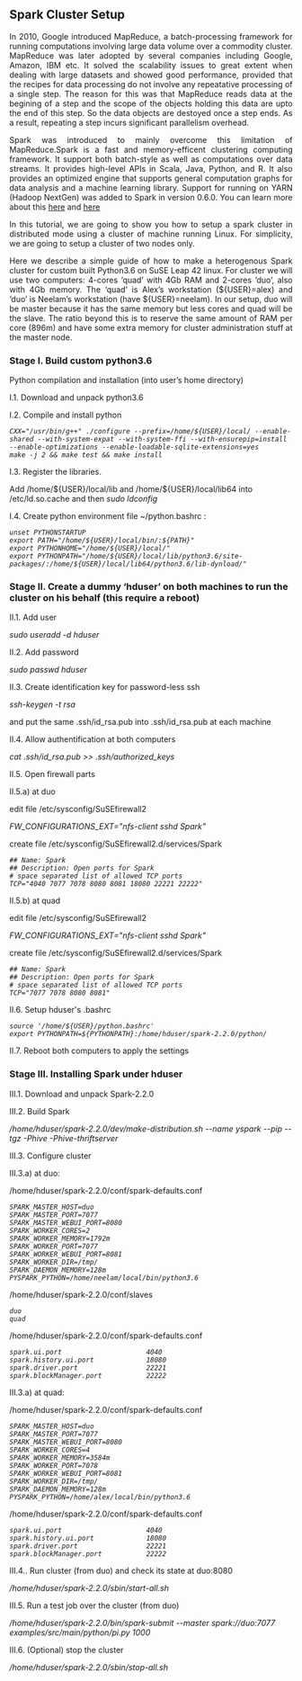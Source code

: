## Spark Cluster Setup

<p align="justify">
In 2010, Google introduced MapReduce, a batch-processing framework for running computations involving large data volume over a commodity cluster. MapReduce was later adopted by several companies including Google, Amazon, IBM etc. It solved the scalability issues to great extent when dealing with large datasets and showed good performance, provided that the recipes for data processing do not involve any repeatative processing of a single step. The reason for this was that MapReduce reads data at the begining of a step and the scope of the objects holding this data are upto the end of this step. So the data objects are destoyed once a step ends. As a result, repeating a step incurs significant parallelism overhead. 
</p>
<p align="justify">
Spark was introduced to mainly overcome this limitation of MapReduce.Spark is a fast and memory-efficent clustering computing framework. It support both batch-style as well as computations over data streams. It provides high-level APIs in Scala, Java, Python, and R. It also provides an optimized engine that supports general computation graphs for data analysis and a machine learning library. Support for running on YARN (Hadoop NextGen) was added to Spark in version 0.6.0. You can learn more about this <a href="https://spark.apache.org/docs/latest/index.html">here</a> and <a href="https://en.wikipedia.org/wiki/Apache_Spark">here</a> 
</p>
<p align="justify">
In this tutorial, we are going to show you how to setup a spark cluster in distributed mode using a cluster of machine running Linux. For simplicity, we are going to setup a cluster of two nodes only. 
</p>
<p align="justify">
Here we describe a simple guide of how to make a heterogenous Spark cluster for custom built Python3.6 on SuSE Leap 42 linux. For cluster we will use two computers: 4-cores ‘quad’ with 4Gb RAM and 2-cores ‘duo’, also with 4Gb memory. The ‘quad’ is Alex’s workstation (${USER}=alex) and ‘duo’ is Neelam’s workstation (have ${USER}=neelam). In our setup, duo will be master because it has the same memory but less cores and quad will be the slave. The ratio beyond this is to reserve the same amount of RAM per core (896m) and have some extra memory for cluster administration stuff at the master node.
</p>

### Stage I. Build custom python3.6

<p>Python compilation and installation (into user’s home directory)</p> 
<p>I.1. Download and unpack python3.6</p> 
<p>I.2. Compile and install python</p>
<pre><code><i>CXX="/usr/bin/g++" ./configure --prefix=/home/${USER}/local/ --enable-shared --with-system-expat --with-system-ffi --with-ensurepip=install --enable-optimizations --enable-loadable-sqlite-extensions=yes 
make -j 2 && make test && make install
</i></code></pre>

<p>I.3. Register the libraries.</p>
<p>Add /home/${USER}/local/lib and /home/${USER}/local/lib64 into /etc/ld.so.cache and then <i>sudo ldconfig</i></p>

<p>I.4. Create python environment file ~/python.bashrc :</p>
<pre><code><i>unset PYTHONSTARTUP
export PATH="/home/${USER}/local/bin/:${PATH}"
export PYTHONHOME="/home/${USER}/local/"
export PYTHONPATH="/home/${USER}/local/lib/python3.6/site-packages/:/home/${USER}/local/lib64/python3.6/lib-dynload/"
</i></code></pre>

### Stage II. Create a dummy ‘<b>hduser</b>’ on both machines to run the cluster on his behalf (this require a reboot)

<p>II.1. Add user</p> 
<p><i>sudo useradd -d hduser</i></p>

<p>II.2. Add password</p>
<p><i>sudo passwd hduser</i></p>

<p>II.3. Create identification key for password-less ssh</p>
<p><i>ssh-keygen -t rsa</i></p>
<p>and put the same .ssh/id_rsa.pub into .ssh/id_rsa.pub at each machine</p>

<p>II.4. Allow authentification at both computers</p>
<p><i>cat .ssh/id_rsa.pub >> .ssh/authorized_keys</i></p> 

<p>II.5. Open firewall parts</p>
<p>II.5.a) at duo</p>
<p>edit file /etc/sysconfig/SuSEfirewall2</p>
<p><i>FW_CONFIGURATIONS_EXT="nfs-client sshd Spark"</i></p>
<p>create file /etc/sysconfig/SuSEfirewall2.d/services/Spark</p>
<pre><code><i>## Name: Spark
## Description: Open ports for Spark
# space separated list of allowed TCP ports
TCP="4040 7077 7078 8080 8081 18080 22221 22222"</i></code></pre>

<p>II.5.b) at quad</p>
<p>edit file /etc/sysconfig/SuSEfirewall2</p>
<p><i>FW_CONFIGURATIONS_EXT="nfs-client sshd Spark"</i></p>
<p>create file /etc/sysconfig/SuSEfirewall2.d/services/Spark</p>
<pre><code><i>## Name: Spark
## Description: Open ports for Spark
# space separated list of allowed TCP ports
TCP="7077 7078 8080 8081"</i></code></pre>

<p>II.6. Setup hduser's .bashrc</p>
<pre><code><i>source '/home/${USER}/python.bashrc'
export PYTHONPATH=${PYTHONPATH}:/home/hduser/spark-2.2.0/python/</i></code></pre>

<p>II.7. Reboot both computers to apply the settings</p>

### Stage III. Installing Spark under <b>hduser</b>

<p>III.1. Download and unpack Spark-2.2.0</p> 
<p>III.2. Build Spark</p>
<p><i>/home/hduser/spark-2.2.0/dev/make-distribution.sh --name yspark --pip --tgz -Phive -Phive-thriftserver </i></p>

<p>III.3. Configure cluster</p>
<p>III.3.a) at duo:</p>
<p>/home/hduser/spark-2.2.0/conf/spark-defaults.conf</p>
<pre><code><i>SPARK_MASTER_HOST=duo
SPARK_MASTER_PORT=7077
SPARK_MASTER_WEBUI_PORT=8080
SPARK_WORKER_CORES=2
SPARK_WORKER_MEMORY=1792m
SPARK_WORKER_PORT=7077
SPARK_WORKER_WEBUI_PORT=8081
SPARK_WORKER_DIR=/tmp/
SPARK_DAEMON_MEMORY=128m
PYSPARK_PYTHON=/home/neelam/local/bin/python3.6</i></code></pre>

<p>/home/hduser/spark-2.2.0/conf/slaves</p>
<pre><code><i>duo
quad</i></code></pre>

<p>/home/hduser/spark-2.2.0/conf/spark-defaults.conf</p>
<pre><code><i>spark.ui.port                     4040
spark.history.ui.port             18080
spark.driver.port                 22221
spark.blockManager.port           22222</i></code></pre>

<p>III.3.a) at quad:</p>
<p>/home/hduser/spark-2.2.0/conf/spark-defaults.conf</p>
<pre><code><i>SPARK_MASTER_HOST=duo
SPARK_MASTER_PORT=7077
SPARK_MASTER_WEBUI_PORT=8080
SPARK_WORKER_CORES=4
SPARK_WORKER_MEMORY=3584m
SPARK_WORKER_PORT=7078
SPARK_WORKER_WEBUI_PORT=8081
SPARK_WORKER_DIR=/tmp/
SPARK_DAEMON_MEMORY=128m
PYSPARK_PYTHON=/home/alex/local/bin/python3.6</i></code></pre>

<p>/home/hduser/spark-2.2.0/conf/spark-defaults.conf</p>
<pre><code><i>spark.ui.port                     4040
spark.history.ui.port             18080
spark.driver.port                 22221
spark.blockManager.port           22222</i></code></pre>

<p>III.4.. Run cluster (from duo) and check its state at duo:8080</p>
<p><i>/home/hduser/spark-2.2.0/sbin/start-all.sh</i></p>

<p>III.5. Run a test job over the cluster (from duo)</p>
<p><i>/home/hduser/spark-2.2.0/bin/spark-submit --master spark://duo:7077 examples/src/main/python/pi.py 1000</i></p>

<p>III.6. (Optional) stop the cluster</p>
<p><i>/home/hduser/spark-2.2.0/sbin/stop-all.sh</i></p>
<p><br></p>
<p><br></p>








